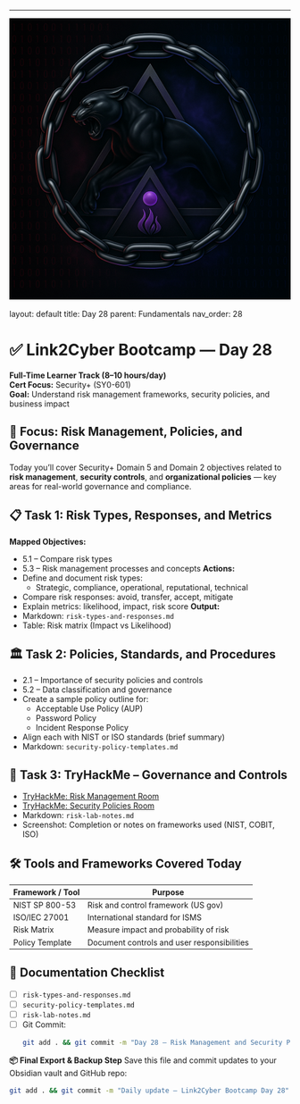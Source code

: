 ---
![Panther Icon](/assets/icons/icon-cyber-panther.png)

layout: default
title: Day 28
parent: Fundamentals
nav_order: 28

# ✅ Link2Cyber Bootcamp — Day 28
**Full-Time Learner Track (8–10 hours/day)**  
**Cert Focus:** Security+ (SY0-601)  
**Goal:** Understand risk management frameworks, security policies, and business impact
## 🔐 Focus: Risk Management, Policies, and Governance
Today you’ll cover Security+ Domain 5 and Domain 2 objectives related to **risk management**, **security controls**, and **organizational policies** — key areas for real-world governance and compliance.
## 📋 Task 1: Risk Types, Responses, and Metrics
**Mapped Objectives:**  
- 5.1 – Compare risk types  
- 5.3 – Risk management processes and concepts
**Actions:**  
- Define and document risk types:
  - Strategic, compliance, operational, reputational, technical
- Compare risk responses: avoid, transfer, accept, mitigate
- Explain metrics: likelihood, impact, risk score
**Output:**  
- Markdown: `risk-types-and-responses.md`  
- Table: Risk matrix (Impact vs Likelihood)
## 🏛️ Task 2: Policies, Standards, and Procedures
- 2.1 – Importance of security policies and controls  
- 5.2 – Data classification and governance
- Create a sample policy outline for:
  - Acceptable Use Policy (AUP)  
  - Password Policy  
  - Incident Response Policy  
- Align each with NIST or ISO standards (brief summary)
- Markdown: `security-policy-templates.md`
## 🧪 Task 3: TryHackMe – Governance and Controls
- [TryHackMe: Risk Management Room](https://tryhackme.com/room/riskmanagement)  
- [TryHackMe: Security Policies Room](https://tryhackme.com/room/securitypolicies)
- Markdown: `risk-lab-notes.md`  
- Screenshot: Completion or notes on frameworks used (NIST, COBIT, ISO)
## 🛠️ Tools and Frameworks Covered Today
| Framework / Tool | Purpose                                 |
|------------------|------------------------------------------|
| NIST SP 800-53   | Risk and control framework (US gov)      |
| ISO/IEC 27001    | International standard for ISMS          |
| Risk Matrix      | Measure impact and probability of risk   |
| Policy Template  | Document controls and user responsibilities |
## 📁 Documentation Checklist
- [ ] `risk-types-and-responses.md`  
- [ ] `security-policy-templates.md`  
- [ ] `risk-lab-notes.md`  
- [ ] Git Commit:
  ```bash
  git add . && git commit -m "Day 28 – Risk Management and Security Policies" && git push origin main
  ```
**📦 Final Export & Backup Step**
Save this file and commit updates to your Obsidian vault and GitHub repo:
```bash
git add . && git commit -m "Daily update – Link2Cyber Bootcamp Day 28" && git push origin main
```
